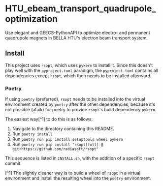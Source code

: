 # HTU_ebeam_transport_quadrupole_optimization
Use elegant and GEECS-PythonAPI to optimize electro- and permanent quadrupole magnets in BELLA HTU's electron beam transport system.

## Install
This project uses `rsopt`, which uses `pykern` to install it. Since this doesn't
play well with the `pyproject.toml` paradigm, the `pyproject.toml` contains 
all dependencies except `rsopt`, which then needs to be installed afterward. 

### Poetry
If using `poetry` (preferred), `rsopt` needs to be installed into the virtual
environment created by `poetry` after the other dependencies, because it's not
possible (afaik) for poetry to provide `rsopt`'s build dependency `pykern`. 

The easiest way[^1] to do this is as follows:
1. Navigate to the directory containing this README.
1. Run `poetry install`
1. Run `poetry run pip install setuptools wheel pykern`
1. Run `poetry run pip install "rsopt[full] @ git+https://github.com/radiasoft/rsopt"`

This sequence is listed in `INSTALL.sh`, with the addition of a specific `rsopt`
commit.

[^1] The slightly cleaner way is to build a wheel of `rsopt` in a virtual environment 
and install the resulting wheel into the `poetry` environment. 
